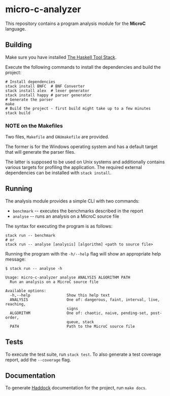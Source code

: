 # micro-c-analyzer

This repository contains a program analysis module for the **MicroC** language.

## Building

Make sure you have installed [The Haskell Tool Stack](https://docs.haskellstack.org/en/stable/README/#how-to-install).

Execute the following commands to install the dependencies and build the project:

```shell
# Install dependencies
stack install BNFC  # BNF Converter
stack install alex  # lexer generator
stack install happy # parser generator
# Generate the parser
make
# Build the project - first build might take up to a few minutes
stack build
```

### NOTE on the Makefiles

Two files, `Makefile` and `GNUmakefile` are provided.

The former is for the Windows operating system and has a default target that will generate the parser files.

The latter is supposed to be used on Unix systems and additionally contains various targets for profiling the application. The required external dependencies can be installed with `stack install`.

## Running

The analysis module provides a simple CLI with two commands:
* `benchmark` -- executes the benchmarks described in the report
* `analyse` -- runs an analysis on a MicroC source file

The syntax for executing the program is as follows:

```shell
stack run -- benchmark
# or
stack run -- analyse [analysis] [algorithm] <path to source file>
```

Running the program with the `-h/--help` flag will show an appropriate help message:

```shell
$ stack run -- analyse -h

Usage: micro-c-analyzer analyse ANALYSIS ALGORITHM PATH
  Run an analysis on a MicroC source file

Available options:
  -h,--help                Show this help text
  ANALYSIS                 One of: dangerous, faint, interval, live, reaching,
                           signs
  ALGORITHM                One of: chaotic, naive, pending-set, post-order,
                           queue, stack
  PATH                     Path to the MicroC source file
```

## Tests

To execute the test suite, run `stack test`.
To also generate a test coverage report, add the `--coverage` flag.

## Documentation

To generate [Haddock](https://haskell-haddock.readthedocs.io/en/latest/index.html) documentation for the project, run `make docs`.
